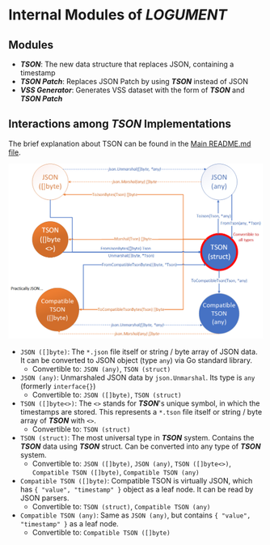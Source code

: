 # Internal Modules of **_LOGUMENT_**

## Modules

- **_TSON_**: The new data structure that replaces JSON, containing a timestamp
- **_TSON Patch_**: Replaces JSON Patch by using **_TSON_** instead of JSON
- **_VSS Generator_**: Generates VSS dataset with the form of **_TSON_** and **_TSON Patch_**

## Interactions among **_TSON_** Implementations

The brief explanation about TSON can be found in the [Main README.md file](/README.md).

![TSON Relationship](/Assets/tson.png)

- `JSON ([]byte)`: The `*.json` file itself or string / byte array of JSON data. It can be converted to JSON object (type `any`) via Go standard library.
    - Convertible to: `JSON (any)`, `TSON (struct)`
- `JSON (any)`: Unmarshaled JSON data by `json.Unmarshal`. Its type is `any` (formerly `interface{}`)
    - Convertible to: `JSON ([]byte)`, `TSON (struct)`
- `TSON ([]byte<>)`: The `<>` stands for **_TSON_**'s unique symbol, in which the timestamps are stored. This represents a `*.tson` file itself or string / byte array of **_TSON_** with `<>`.
    - Convertible to: `TSON (struct)`
- `TSON (struct)`: The most universal type in **_TSON_** system. Contains the **_TSON_** data using **_TSON_** struct. Can be converted into any type of **_TSON_** system.
    - Convertible to: `JSON ([]byte)`, `JSON (any)`, `TSON ([]byte<>)`, `Compatible TSON ([]byte)`, `Compatible TSON (any)`
- `Compatible TSON ([]byte)`: Compatible TSON is virtually JSON, which has `{ "value", "timestamp" }` object as a leaf node. It can be read by JSON parsers.
    - Convertible to: `TSON (struct)`, `Compatible TSON (any)`
- `Compatible TSON (any)`: Same as `JSON (any)`, but contains `{ "value", "timestamp" }` as a leaf node.
    - Convertible to: `Compatible TSON ([]byte)`
